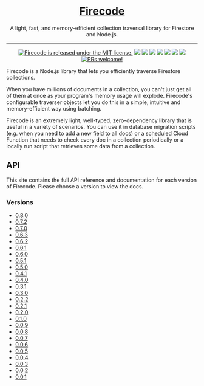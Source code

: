 <h1 align="center">
  <a href="https://kafkas.github.io/firecode">
    Firecode
  </a>
</h1>

<p align="center">
  A light, fast, and memory-efficient collection traversal library for Firestore and Node.js.
</p>

---

<p align="center">
    <a href="https://github.com/kafkas/firecode/blob/main/LICENSE">
    <img src="https://img.shields.io/badge/license-MIT-blue.svg" alt="Firecode is released under the MIT license." /></a>
    <a href="https://npmjs.com/package/@firecode/admin" alt="Version">
        <img src="https://img.shields.io/npm/v/@firecode/admin" /></a>
    <a href="https://npmjs.com/package/@firecode/admin" alt="Size">
        <img src="https://img.shields.io/bundlephobia/min/@firecode/admin" /></a>
    <a href="https://npmjs.com/package/@firecode/admin" alt="Downloads">
        <img src="https://img.shields.io/npm/dm/@firecode/admin" /></a>
    <a href="https://" alt="Types">
        <img src="https://img.shields.io/npm/types/@firecode/admin" /></a>
    <a href="https://github.com/kafkas/firecode" alt="Activity">
        <img src="https://img.shields.io/github/commit-activity/m/kafkas/firecode" /></a>
    <a href="https://" alt="Last Commit">
        <img src="https://img.shields.io/github/last-commit/kafkas/firecode" /></a>
    <a href="https://lerna.js.org/" alt="Framework">
        <img src="https://img.shields.io/badge/maintained%20with-lerna-cc00ff.svg" /></a>
    <a href="https://kafkas.github.io/firecode/0.7.2/">
    <img src="https://img.shields.io/badge/PRs-welcome-brightgreen.svg" alt="PRs welcome!" /></a>
</p>

Firecode is a Node.js library that lets you efficiently traverse Firestore collections.

When you have millions of documents in a collection, you can't just get all of them at once as your program's memory usage will explode. Firecode's configurable traverser objects let you do this in a simple, intuitive and memory-efficient way using batching.

Firecode is an extremely light, well-typed, zero-dependency library that is useful in a variety of scenarios. You can use it in database migration scripts (e.g. when you need to add a new field to all docs) or a scheduled Cloud Function that needs to check every doc in a collection periodically or a locally run script that retrieves some data from a collection.

## API

This site contains the full API reference and documentation for each version of Firecode. Please choose a version to view the docs.

### Versions

- [0.8.0](./0.8.0)
- [0.7.2](./0.7.2)
- [0.7.0](./0.7.0)
- [0.6.3](./0.6.3)
- [0.6.2](./0.6.2)
- [0.6.1](./0.6.1)
- [0.6.0](./0.6.0)
- [0.5.1](./0.5.1)
- [0.5.0](./0.5.0)
- [0.4.1](./0.4.1)
- [0.4.0](./0.4.0)
- [0.3.1](./0.3.1)
- [0.3.0](./0.3.0)
- [0.2.2](./0.2.2)
- [0.2.1](./0.2.1)
- [0.2.0](./0.2.0)
- [0.1.0](./0.1.0)
- [0.0.9](./0.0.9)
- [0.0.8](./0.0.8)
- [0.0.7](./0.0.7)
- [0.0.6](./0.0.6)
- [0.0.5](./0.0.5)
- [0.0.4](./0.0.4)
- [0.0.3](./0.0.3)
- [0.0.2](./0.0.2)
- [0.0.1](./0.0.1)
